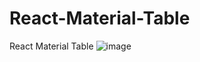 # React-Material-Table
React Material Table
![image](https://user-images.githubusercontent.com/56829407/165749321-44dcea09-fc43-4e2e-a626-c4b4e202f96e.png)
